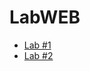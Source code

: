 # LabWEB
 - [Lab #1](https://podgore.github.io/LabWEB/Lab1)
 - [Lab #2](https://podgore.github.io/LabWEB/Lab2)
